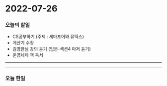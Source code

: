 2022-07-26
==========

### 오늘의 할일
* CS공부하기 (주제 : 세마포어와 뮤텍스)
* 계산기 수정
* 김영한님 강의 듣기 (입문-섹션4 마저 듣기)
* 운영체제 책 독서

<hr/>
<hr/>

### 오늘 한일